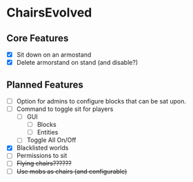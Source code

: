 # ChairsEvolved

## Core Features

- [x] Sit down on an armostand
- [x] Delete armorstand on stand (and disable?)

## Planned Features

- [ ] Option for admins to configure blocks that can be sat upon.
- [ ] Command to toggle sit for players
    - [ ] GUI
        - [ ] Blocks
        - [ ] Entities
    - [ ] Toggle All On/Off
- [x] Blacklisted worlds
- [ ] Permissions to sit
- [ ] ~~Flying chairs??????~~
- [ ] ~~Use mobs as chairs (and configurable)~~
